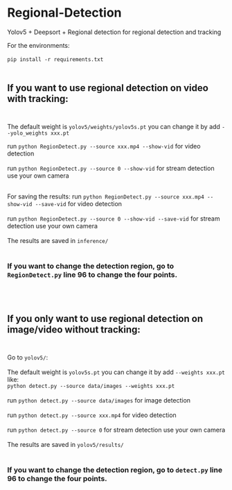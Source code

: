 # Regional-Detection
Yolov5 + Deepsort + Regional detection for regional detection and tracking

For the environments: <br> <br>
  `pip install -r requirements.txt`  <br> <br>
  
## If you want to use regional detection on video with tracking:<br> <br>
The default weight is `yolov5/weights/yolov5s.pt` you can change it by add `--yolo_weights xxx.pt`

run `python RegionDetect.py --source xxx.mp4 --show-vid` for video detection<br> <br>
run `python RegionDetect.py --source 0 --show-vid` for stream detection use your own camera<br> <br>

For saving the results:
run `python RegionDetect.py --source xxx.mp4 --show-vid --save-vid` for video detection<br> <br>
run `python RegionDetect.py --source 0 --show-vid --save-vid` for stream detection use your own camera<br> <br>
The results are saved in `inference/`<br> <br>
### If you want to change the detection region, go to `RegionDetect.py` line 96 to change the four points.
<br> <br>

## If you only want to use regional detection on image/video without tracking:<br> <br>

Go to `yolov5/`:<br> <br>
The default weight is `yolov5s.pt` you can change it by add `--weights xxx.pt` like:<br>
`python detect.py --source data/images --weights xxx.pt`<br> <br>
run `python detect.py --source data/images` for image detection<br> <br>
run `python detect.py --source xxx.mp4` for video detection<br> <br>
run `python detect.py --source 0` for stream detection use your own camera<br> <br>
The results are saved in `yolov5/results/`<br> <br>

### If you want to change the detection region, go to `detect.py` line 96 to change the four points.

  
  
